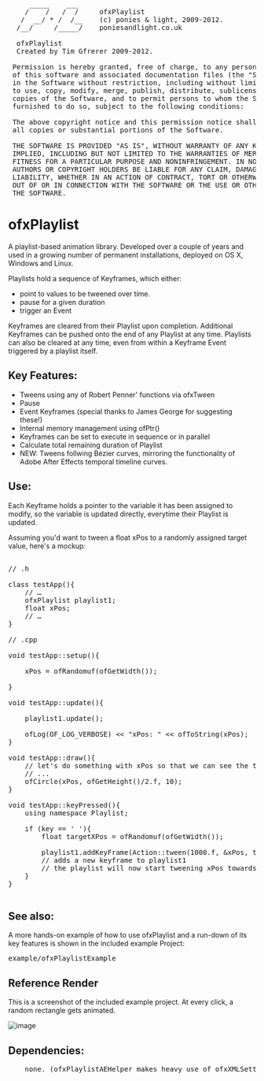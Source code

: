<pre>
     _____    ___     
    /    /   /  /     ofxPlaylist
   /  __/ * /  /__    (c) ponies & light, 2009-2012. 
  /__/     /_____/    poniesandlight.co.uk

  ofxPlaylist
  Created by Tim Gfrerer 2009-2012.
  
 Permission is hereby granted, free of charge, to any person obtaining a copy
 of this software and associated documentation files (the "Software"), to deal
 in the Software without restriction, including without limitation the rights
 to use, copy, modify, merge, publish, distribute, sublicense, and/or sell
 copies of the Software, and to permit persons to whom the Software is
 furnished to do so, subject to the following conditions:
 
 The above copyright notice and this permission notice shall be included in
 all copies or substantial portions of the Software.
 
 THE SOFTWARE IS PROVIDED "AS IS", WITHOUT WARRANTY OF ANY KIND, EXPRESS OR
 IMPLIED, INCLUDING BUT NOT LIMITED TO THE WARRANTIES OF MERCHANTABILITY,
 FITNESS FOR A PARTICULAR PURPOSE AND NONINFRINGEMENT. IN NO EVENT SHALL THE
 AUTHORS OR COPYRIGHT HOLDERS BE LIABLE FOR ANY CLAIM, DAMAGES OR OTHER
 LIABILITY, WHETHER IN AN ACTION OF CONTRACT, TORT OR OTHERWISE, ARISING FROM,
 OUT OF OR IN CONNECTION WITH THE SOFTWARE OR THE USE OR OTHER DEALINGS IN
 THE SOFTWARE.
</pre>


# ofxPlaylist

A playlist-based animation library. Developed over a couple of years and used in a growing number of permanent installations, deployed on OS X, Windows and Linux.

Playlists hold a sequence of Keyframes, which either:

+ point to values to be tweened over time.
+ pause for a given duration
+ trigger an Event
 
Keyframes are cleared from their Playlist upon completion. Additional Keyframes can be pushed onto the end of any Playlist at any time. Playlists can also be cleared at any time, even from within a Keyframe Event triggered by a playlist itself.

## Key Features:

* Tweens using any of Robert Penner' functions via ofxTween
* Pause
* Event Keyframes (special thanks to James George for suggesting these!)
* Internal memory management using ofPtr()
* Keyframes can be set to execute in sequence or in parallel
* Calculate total remaining duration of Playlist
* NEW: Tweens follwing Bézier curves, mirroring the functionality of Adobe After Effects temporal timeline curves.

## Use:

Each Keyframe holds a pointer to the variable it has been assigned to modify, so the variable is updated directly, everytime their Playlist is updated. 

Assuming you'd want to tween a float xPos to a randomly assigned target value, here's a mockup:

<pre>

// .h

class testApp(){
	// …
	ofxPlaylist playlist1;
	float xPos;
	// …
}

// .cpp

void testApp::setup(){

	xPos = ofRandomuf(ofGetWidth());

}

void testApp::update(){

	playlist1.update();

	ofLog(OF_LOG_VERBOSE) &lt;&lt; &quot;xPos: &quot; &lt;&lt; ofToString(xPos);
}

void testApp::draw(){
	// let's do something with xPos so that we can see the tween happening
	// ...
	ofCircle(xPos, ofGetHeight()/2.f, 10); 
}

void testApp::keyPressed(){
	using namespace Playlist;

	if (key == ' '){
		float targetXPos = ofRandomuf(ofGetWidth());
		
		playlist1.addKeyFrame(Action::tween(1000.f, &xPos, targetXPos));
		// adds a new keyframe to playlist1
		// the playlist will now start tweening xPos towards targetXPos at the next update() cycle.
	} 
}

</pre>

## See also: 

A more hands-on example of how to use ofxPlaylist and a run-down of its key features is shown in the included example Project:
 
<pre>
example/ofxPlaylistExample
</pre>

## Reference Render

This is a screenshot of the included example project. At every click, a random rectangle gets animated.

![image](http://poniesandlight.co.uk/static/ofxPlaylistReference.png)


## Dependencies:

<pre>
	none. (ofxPlaylistAEHelper makes heavy use of ofxXMLSettings, which is part of the openFrameworks Core Addons)
</pre>